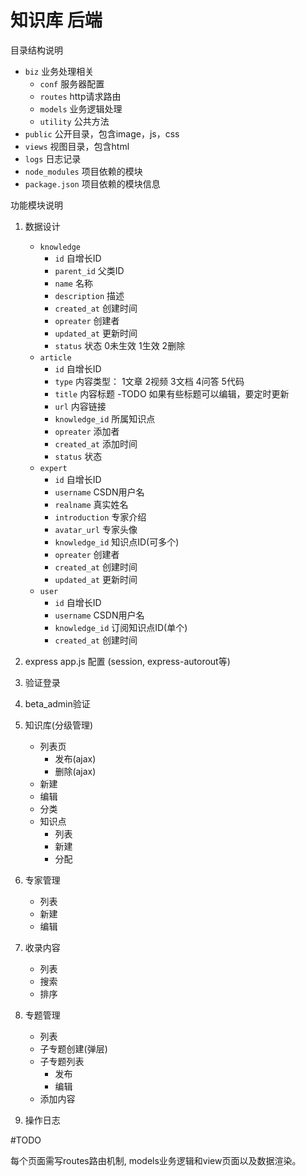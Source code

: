 知识库 后端
===========

目录结构说明

- `biz` 业务处理相关
    - `conf` 服务器配置
    - `routes` http请求路由
    - `models` 业务逻辑处理
    - `utility` 公共方法
- `public` 公开目录，包含image，js，css
- `views` 视图目录，包含html
- `logs` 日志记录
- `node_modules` 项目依赖的模块
- `package.json` 项目依赖的模块信息


功能模块说明

1. 数据设计
     - `knowledge`
       - `id`           自增长ID
       - `parent_id`   父类ID
       - `name`         名称
       - `description`  描述
       - `created_at`   创建时间
       - `opreater`     创建者
       - `updated_at`   更新时间
       - `status`       状态 0未生效 1生效 2删除
     - `article`
       - `id`           自增长ID
       - `type`         内容类型： 1文章 2视频 3文档 4问答 5代码
       - `title`        内容标题  -TODO 如果有些标题可以编辑，要定时更新
       - `url`          内容链接
       - `knowledge_id` 所属知识点
       - `opreater`     添加者
       - `created_at`   添加时间
       - `status`       状态
     - `expert`
       - `id`          自增长ID
       - `username`     CSDN用户名
       - `realname`     真实姓名
       - `introduction` 专家介绍
       - `avatar_url`  专家头像
       - `knowledge_id` 知识点ID(可多个)
       - `opreater`     创建者
       - `created_at`   创建时间
       - `updated_at`   更新时间
     - `user`
       - `id`           自增长ID
       - `username`     CSDN用户名
       - `knowledge_id` 订阅知识点ID(单个)
       - `created_at`   创建时间

2. express app.js 配置 (session, express-autorout等)
3. 验证登录
4. beta_admin验证
5. 知识库(分级管理)
   - 列表页
     - 发布(ajax)
   	 - 删除(ajax)
   - 新建
   - 编辑
   - 分类
   - 知识点
     - 列表
     - 新建
     - 分配
6. 专家管理
   - 列表
   - 新建
   - 编辑
7. 收录内容
   - 列表
   - 搜索
   - 排序
8. 专题管理
   - 列表 
   - 子专题创建(弹层)
   - 子专题列表
     - 发布
     - 编辑
   - 添加内容
6. 操作日志

#TODO

每个页面需写routes路由机制, models业务逻辑和view页面以及数据渲染。
